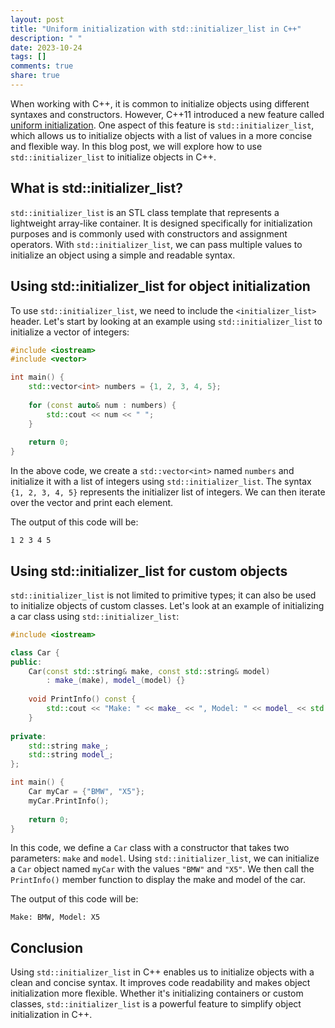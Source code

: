 ```yaml
---
layout: post
title: "Uniform initialization with std::initializer_list in C++"
description: " "
date: 2023-10-24
tags: []
comments: true
share: true
---
```


When working with C++, it is common to initialize objects using different syntaxes and constructors. However, C++11 introduced a new feature called [uniform initialization](https://en.cppreference.com/w/cpp/language/initializer_list). One aspect of this feature is `std::initializer_list`, which allows us to initialize objects with a list of values in a more concise and flexible way. In this blog post, we will explore how to use `std::initializer_list` to initialize objects in C++.

## What is std::initializer_list?

`std::initializer_list` is an STL class template that represents a lightweight array-like container. It is designed specifically for initialization purposes and is commonly used with constructors and assignment operators. With `std::initializer_list`, we can pass multiple values to initialize an object using a simple and readable syntax.

## Using std::initializer_list for object initialization

To use `std::initializer_list`, we need to include the `<initializer_list>` header. Let's start by looking at an example using `std::initializer_list` to initialize a vector of integers:

```cpp
#include <iostream>
#include <vector>

int main() {
    std::vector<int> numbers = {1, 2, 3, 4, 5};
    
    for (const auto& num : numbers) {
        std::cout << num << " ";
    }
    
    return 0;
}
```

In the above code, we create a `std::vector<int>` named `numbers` and initialize it with a list of integers using `std::initializer_list`. The syntax `{1, 2, 3, 4, 5}` represents the initializer list of integers. We can then iterate over the vector and print each element.

The output of this code will be:

```
1 2 3 4 5
```

## Using std::initializer_list for custom objects

`std::initializer_list` is not limited to primitive types; it can also be used to initialize objects of custom classes. Let's look at an example of initializing a car class using `std::initializer_list`:

```cpp
#include <iostream>

class Car {
public:
    Car(const std::string& make, const std::string& model)
        : make_(make), model_(model) {}
        
    void PrintInfo() const {
        std::cout << "Make: " << make_ << ", Model: " << model_ << std::endl;
    }
    
private:
    std::string make_;
    std::string model_;
};

int main() {
    Car myCar = {"BMW", "X5"};
    myCar.PrintInfo();
    
    return 0;
}
```

In this code, we define a `Car` class with a constructor that takes two parameters: `make` and `model`. Using `std::initializer_list`, we can initialize a `Car` object named `myCar` with the values `"BMW"` and `"X5"`. We then call the `PrintInfo()` member function to display the make and model of the car.

The output of this code will be:

```
Make: BMW, Model: X5
```

## Conclusion

Using `std::initializer_list` in C++ enables us to initialize objects with a clean and concise syntax. It improves code readability and makes object initialization more flexible. Whether it's initializing containers or custom classes, `std::initializer_list` is a powerful feature to simplify object initialization in C++.